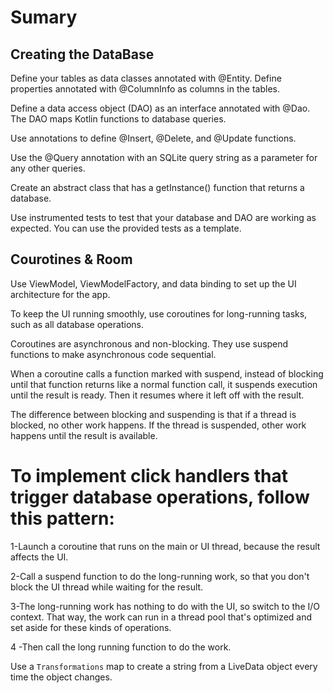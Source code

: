 Sumary
==================================

Creating the DataBase
------------------------

Define your tables as data classes annotated with @Entity. Define properties annotated with @ColumnInfo as columns in the tables.

Define a data access object (DAO) as an interface annotated with @Dao. The DAO maps Kotlin functions to database queries.

Use annotations to define @Insert, @Delete, and @Update functions.

Use the @Query annotation with an SQLite query string as a parameter for any other queries.

Create an abstract class that has a getInstance() function that returns a database.

Use instrumented tests to test that your database and DAO are working as expected. You can use the provided tests as a template.

Courotines & Room
-----------------

Use ViewModel, ViewModelFactory, and data binding to set up the UI architecture for the app.

To keep the UI running smoothly, use coroutines for long-running tasks, such as all database operations.

Coroutines are asynchronous and non-blocking. They use suspend functions to make asynchronous code sequential.

When a coroutine calls a function marked with suspend, instead of blocking until that function returns like a normal function call, it suspends execution until the result is ready. Then it resumes where it left off with the result.

The difference between blocking and suspending is that if a thread is blocked, no other work happens. If the thread is suspended, other work happens until the result is available.

# To implement click handlers that trigger database operations, follow this pattern:

1-Launch a coroutine that runs on the main or UI thread, because the result affects the UI.

2-Call a suspend function to do the long-running work, so that you don't block the UI thread while waiting for the result.

3-The long-running work has nothing to do with the UI, so switch to the I/O context. That way, the work can run in a thread pool that's optimized and set aside for these kinds of operations.

4 -Then call the long running function to do the work.

Use a `Transformations` map to create a string from a LiveData object every time the object changes.
